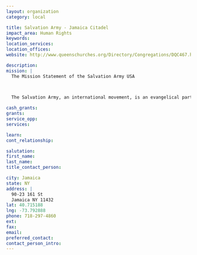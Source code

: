 ```yaml
---
layout: organization
category: local

title: Salvation Army - Jamaica Citadel
impact_area: Human Rights
keywords: 
location_services: 
location_offices: 
website: http://www.queenschurches.org/Directory/Congregations/DQC467.htm

description: 
mission: |
  The Mission Statement of the Salvation Army USA

  

  The Salvation Army, an international movement, is an evangelical part of the universal Christian Church. Its message is based on the Bible. Its ministry is motivated by the love of God. Its mission is to preach the gospel of Jesus Christ and to meet human needs in His name without discrimination.

cash_grants: 
grants: 
service_opp: 
services: 

learn: 
cont_relationship: 

salutation: 
first_name: 
last_name: 
title_contact_person: 

city: Jamaica
state: NY
address: |
  90-23 161 St  
  Jamaica NY 11432
lat: 40.715188
lng: -73.792888
phone: 718-297-4860
ext: 
fax: 
email: 
preferred_contact: 
contact_person_intro: 
---
```

